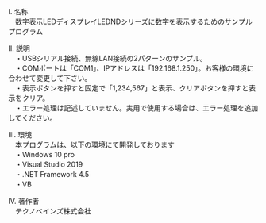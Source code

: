 I. 名称  
　数字表示LEDディスプレイLEDNDシリーズに数字を表示するためのサンプルプログラム  

II. 説明  
　・USBシリアル接続、無線LAN接続の2パターンのサンプル。    
　・COMポートは「COM1」、IPアドレスは「192.168.1.250」。お客様の環境に合わせて変更して下さい。    
　・表示ボタンを押すと固定で「1,234,567」と表示、クリアボタンを押すと表示をクリア。    
　・エラー処理は記述していません。実用で使用する場合は、エラー処理を追加してください。    
  
III. 環境  
　本プログラムは、以下の環境にて開発しております  
　・Windows 10 pro  
　・Visual Studio 2019  
　・.NET Framework 4.5  
　・VB  

IV. 著作者  
　テクノベインズ株式会社  
